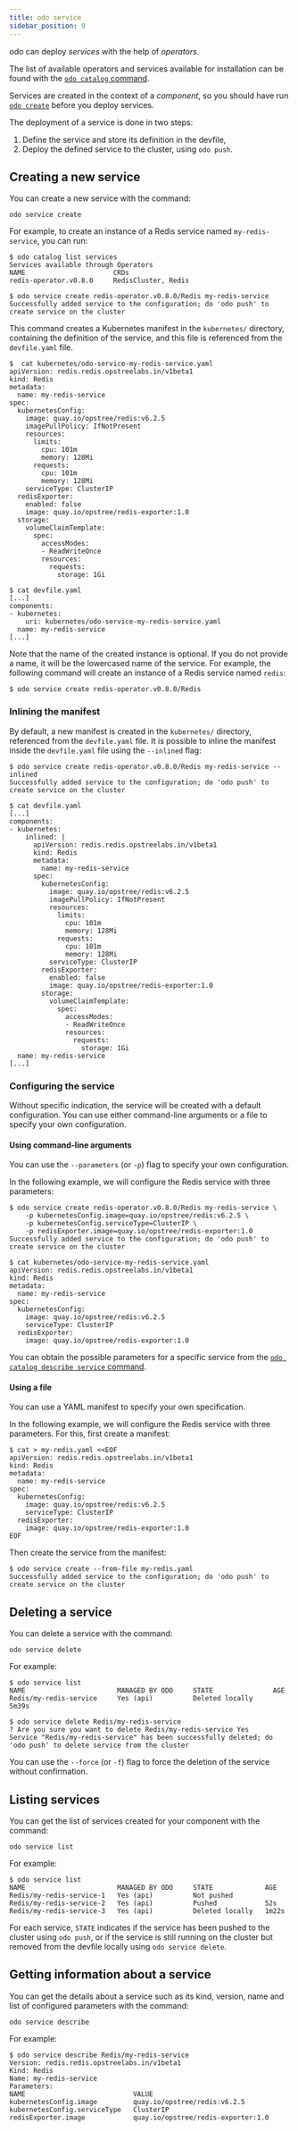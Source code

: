 ```yaml
---
title: odo service
sidebar_position: 9
---
```


odo can deploy *services* with the help of *operators*.

The list of available operators and services available for installation can be found with the [`odo catalog` command](../command-reference/catalog).

Services are created in the context of a *component*, so you should have run [`odo create`](../command-reference/create) before you deploy services.

The deployment of a service is done in two steps:
1. Define the service and store its definition in the devfile,
2. Deploy the defined service to the cluster, using `odo push`.

## Creating a new service

You can create a new service with the command:

```
odo service create
```

For example, to create an instance of a Redis service named `my-redis-service`, you can run:

```
$ odo catalog list services
Services available through Operators
NAME                      CRDs
redis-operator.v0.8.0     RedisCluster, Redis

$ odo service create redis-operator.v0.8.0/Redis my-redis-service
Successfully added service to the configuration; do 'odo push' to create service on the cluster
```

This command creates a Kubernetes manifest in the `kubernetes/` directory, containing the definition of the service, and this file is referenced from the `devfile.yaml` file.

```
$  cat kubernetes/odo-service-my-redis-service.yaml 
apiVersion: redis.redis.opstreelabs.in/v1beta1
kind: Redis
metadata:
  name: my-redis-service
spec:
  kubernetesConfig:
    image: quay.io/opstree/redis:v6.2.5
    imagePullPolicy: IfNotPresent
    resources:
      limits:
        cpu: 101m
        memory: 128Mi
      requests:
        cpu: 101m
        memory: 128Mi
    serviceType: ClusterIP
  redisExporter:
    enabled: false
    image: quay.io/opstree/redis-exporter:1.0
  storage:
    volumeClaimTemplate:
      spec:
        accessModes:
        - ReadWriteOnce
        resources:
          requests:
            storage: 1Gi
```

```
$ cat devfile.yaml
[...]
components:
- kubernetes:
    uri: kubernetes/odo-service-my-redis-service.yaml
  name: my-redis-service
[...]
```

Note that the name of the created instance is optional. If you do not provide a name, it will be the lowercased name of the service. For example, the following command will create an instance of a Redis service named `redis`:

```
$ odo service create redis-operator.v0.8.0/Redis
```

### Inlining the manifest

By default, a new manifest is created in the `kubernetes/` directory, referenced from the `devfile.yaml` file. It is possible to inline the manifest inside the `devfile.yaml` file using the `--inlined` flag:

```
$ odo service create redis-operator.v0.8.0/Redis my-redis-service --inlined
Successfully added service to the configuration; do 'odo push' to create service on the cluster

$ cat devfile.yaml
[...]
components:
- kubernetes:
    inlined: |
      apiVersion: redis.redis.opstreelabs.in/v1beta1
      kind: Redis
      metadata:
        name: my-redis-service
      spec:
        kubernetesConfig:
          image: quay.io/opstree/redis:v6.2.5
          imagePullPolicy: IfNotPresent
          resources:
            limits:
              cpu: 101m
              memory: 128Mi
            requests:
              cpu: 101m
              memory: 128Mi
          serviceType: ClusterIP
        redisExporter:
          enabled: false
          image: quay.io/opstree/redis-exporter:1.0
        storage:
          volumeClaimTemplate:
            spec:
              accessModes:
              - ReadWriteOnce
              resources:
                requests:
                  storage: 1Gi
  name: my-redis-service
[...]
```

### Configuring the service

Without specific indication, the service will be created with a default configuration. You can use either command-line arguments or a file to specify your own configuration.

#### Using command-line arguments

You can use the `--parameters` (or `-p`) flag to specify your own configuration.

In the following example, we will configure the Redis service with three parameters:

```
$ odo service create redis-operator.v0.8.0/Redis my-redis-service \
    -p kubernetesConfig.image=quay.io/opstree/redis:v6.2.5 \
    -p kubernetesConfig.serviceType=ClusterIP \
    -p redisExporter.image=quay.io/opstree/redis-exporter:1.0
Successfully added service to the configuration; do 'odo push' to create service on the cluster

$ cat kubernetes/odo-service-my-redis-service.yaml 
apiVersion: redis.redis.opstreelabs.in/v1beta1
kind: Redis
metadata:
  name: my-redis-service
spec:
  kubernetesConfig:
    image: quay.io/opstree/redis:v6.2.5
    serviceType: ClusterIP
  redisExporter:
    image: quay.io/opstree/redis-exporter:1.0
```

You can obtain the possible parameters for a specific service from the [`odo catalog describe service` command](../command-reference/catalog/#getting-information-about-a-service).

#### Using a file

You can use a YAML manifest to specify your own specification.

In the following example, we will configure the Redis service with three parameters. For this, first create a manifest:

```
$ cat > my-redis.yaml <<EOF
apiVersion: redis.redis.opstreelabs.in/v1beta1
kind: Redis
metadata:
  name: my-redis-service
spec:
  kubernetesConfig:
    image: quay.io/opstree/redis:v6.2.5
    serviceType: ClusterIP
  redisExporter:
    image: quay.io/opstree/redis-exporter:1.0
EOF
```

Then create the service from the manifest:

```
$ odo service create --from-file my-redis.yaml
Successfully added service to the configuration; do 'odo push' to create service on the cluster
```

## Deleting a service

You can delete a service with the command:

```
odo service delete
```

For example:

```
$ odo service list
NAME                       MANAGED BY ODO     STATE               AGE
Redis/my-redis-service     Yes (api)          Deleted locally     5m39s

$ odo service delete Redis/my-redis-service
? Are you sure you want to delete Redis/my-redis-service Yes
Service "Redis/my-redis-service" has been successfully deleted; do 'odo push' to delete service from the cluster
```

You can use the `--force` (or `-f`) flag to force the deletion of the service without confirmation.

## Listing services

You can get the list of services created for your component with the command:

```
odo service list
```

For example:

```
$ odo service list
NAME                       MANAGED BY ODO     STATE             AGE
Redis/my-redis-service-1   Yes (api)          Not pushed     
Redis/my-redis-service-2   Yes (api)          Pushed            52s
Redis/my-redis-service-3   Yes (api)          Deleted locally   1m22s
```

For each service, `STATE` indicates if the service has been pushed to the cluster using `odo push`, or if the service is still running on the cluster but removed from the devfile locally using `odo service delete`.

## Getting information about a service

You can get the details about a service such as its kind, version, name and list of configured parameters with the command:

```
odo service describe
```


For example:

```
$ odo service describe Redis/my-redis-service
Version: redis.redis.opstreelabs.in/v1beta1
Kind: Redis
Name: my-redis-service
Parameters:
NAME                           VALUE
kubernetesConfig.image         quay.io/opstree/redis:v6.2.5
kubernetesConfig.serviceType   ClusterIP
redisExporter.image            quay.io/opstree/redis-exporter:1.0
```
